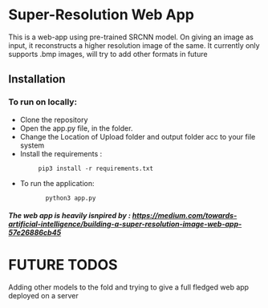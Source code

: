 # Super-Resolution Web App

This is a web-app using pre-trained SRCNN model. On giving an image as input, it reconstructs a higher resolution image of the same.
It currently only supports .bmp images, will try to add other formats in future

## Installation

### To run on locally:

<ul><li>Clone the repository</li>
    <li>Open the app.py file, in the folder.</li>
    <li>Change the 
        Location of Upload folder and output folder acc to your file system
    </li>
   <li>Install the requirements :
     
         pip3 install -r requirements.txt
</li>
   <li>To run the application:
    
           python3 app.py
   </li>
   </ul>

##### The web app is heavily isnpired by : https://medium.com/towards-artificial-intelligence/building-a-super-resolution-image-web-app-57e26886cb45

# FUTURE TODOS

Adding other models to the fold and trying to give a full fledged web app deployed on a server
